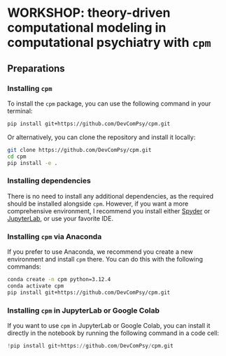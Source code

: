 # WORKSHOP: theory-driven computational modeling in computational psychiatry with `cpm`

## Preparations

### Installing `cpm`

To install the `cpm` package, you can use the following command in your terminal:

```bash
pip install git+https://github.com/DevComPsy/cpm.git
```

Or alternatively, you can clone the repository and install it locally:

```bash
git clone https://github.com/DevComPsy/cpm.git
cd cpm
pip install -e .
```

### Installing dependencies

There is no need to install any additional dependencies, as the required should be installed alongside `cpm`. However, if you want a more comprehensive environment, I recommend you install either [Spyder](https://www.spyder-ide.org) or [JupyterLab](https://jupyter.org/), or use your favorite IDE.

### Installing `cpm` via Anaconda

If you prefer to use Anaconda, we recommend you create a new environment and install `cpm` there. You can do this with the following commands:

```bash
conda create -n cpm python=3.12.4
conda activate cpm
pip install git+https://github.com/DevComPsy/cpm.git
```

### Installing `cpm` in JupyterLab or Google Colab

If you want to use `cpm` in JupyterLab or Google Colab, you can install it directly in the notebook by running the following command in a code cell:

```python
!pip install git+https://github.com/DevComPsy/cpm.git
```
